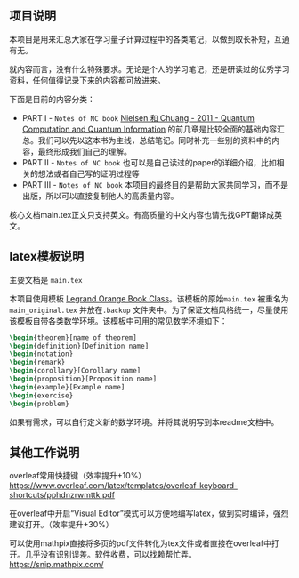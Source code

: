 ## 项目说明

本项目是用来汇总大家在学习量子计算过程中的各类笔记，以做到取长补短，互通有无。

就内容而言，没有什么特殊要求。无论是个人的学习笔记，还是研读过的优秀学习资料，任何值得记录下来的内容都可放进来。

下面是目前的内容分类：

- PART I - `Notes of NC book` [Nielsen 和 Chuang - 2011 - Quantum Computation and Quantum Information](https://profmcruz.wordpress.com/wp-content/uploads/2017/08/quantum-computation-and-quantum-information-nielsen-chuang.pdf)  的前几章是比较全面的基础内容汇总。我们可以先以这本书为主线，总结笔记。同时补充一些别的资料中的内容，最终形成我们自己的理解。
- PART II - `Notes of NC book` 也可以是自己读过的paper的详细介绍，比如相关的想法或者自己写的证明过程等
- PART III - `Notes of NC book` 本项目的最终目的是帮助大家共同学习，而不是出版，所以可以直接复制他人的高质量内容。

核心文档main.tex正文只支持英文。有高质量的中文内容也请先找GPT翻译成英文。

## latex模板说明

主要文档是 `main.tex`

本项目使用模板 [Legrand Orange Book Class](https://www.latextemplates.com/template/legrand-orange-book)。该模板的原始`main.tex` 被重名为 `main_original.tex` 并放在`.backup` 文件夹中。为了保证文档风格统一，尽量使用该模板自带各类数学环境。该模板中可用的常见数学环境如下：

```latex
\begin{theorem}[name of theorem]
\begin{definition}[Definition name]
\begin{notation}
\begin{remark}
\begin{corollary}[Corollary name]
\begin{proposition}[Proposition name]
\begin{example}[Example name]
\begin{exercise}
\begin{problem}
```

如果有需求，可以自行定义新的数学环境。并将其说明写到本readme文档中。

## 其他工作说明

overleaf常用快捷键（效率提升+10%）
https://www.overleaf.com/latex/templates/overleaf-keyboard-shortcuts/pphdnzrwmttk.pdf

在overleaf中开启“Visual Editor”模式可以方便地编写latex，做到实时编译，强烈建议打开。（效率提升+30%）

可以使用mathpix直接将多页的pdf文件转化为tex文件或者直接在overleaf中打开。几乎没有识别误差。软件收费，可以找赖帮忙弄。
https://snip.mathpix.com/



